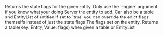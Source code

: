 <function name="GetStateFlags" parent="pvs" type="libraryfunc">
	<description>
		Returns the state flags for the given entity.
		<warning>
			Only use the `engine` argument if you know what your doing
		</warning>
	</description>
	<realm>Server</realm>
	<args>
		<arg name="entity" type="Entity">the entity to add. Can also be a <page>table</page> and <page>EntityList</page> of entities</arg>
		<arg name="engine" type="boolean" default="false">If set to `true` you can override the edict flags themselfs instead of just the state flags</arg>
	</args>
	<rets>
		<ret name="flags" type="number">The flags set on the entity. Returns a <page>table</page>(Key: Entity, Value: flags) when given a table or EntityList</ret>
	</rets>
</function>